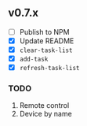 ## v0.7.x

- [ ] Publish to NPM
- [x] Update README
- [x] `clear-task-list`
- [x] `add-task`
- [x] `refresh-task-list`

### TODO

1. Remote control
2. Device by name

